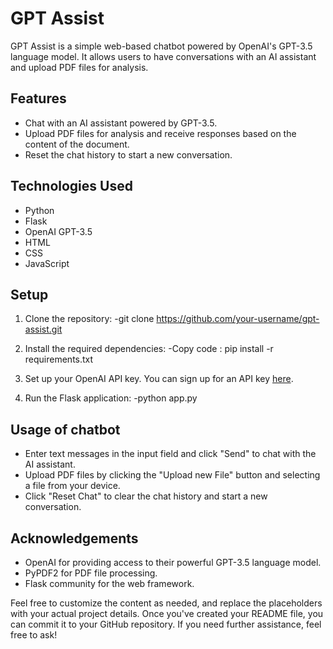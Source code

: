 # GPT Assist

GPT Assist is a simple web-based chatbot powered by OpenAI's GPT-3.5 language model. It allows users to have conversations with an AI assistant and upload PDF files for analysis.

## Features

- Chat with an AI assistant powered by GPT-3.5.
- Upload PDF files for analysis and receive responses based on the content of the document.
- Reset the chat history to start a new conversation.

## Technologies Used

- Python
- Flask
- OpenAI GPT-3.5
- HTML
- CSS
- JavaScript

## Setup

1. Clone the repository:
    -git clone https://github.com/your-username/gpt-assist.git


2. Install the required dependencies:
    -Copy code : pip install -r requirements.txt

3. Set up your OpenAI API key. You can sign up for an API key [here](https://openai.com/product).

4. Run the Flask application:
    -python app.py


## Usage of chatbot

 - Enter text messages in the input field and click "Send" to chat with the AI assistant.
 - Upload PDF files by clicking the "Upload new File" button and selecting a file from your device.
 - Click "Reset Chat" to clear the chat history and start a new conversation.


## Acknowledgements

- OpenAI for providing access to their powerful GPT-3.5 language model.
- PyPDF2 for PDF file processing.
- Flask community for the web framework.


Feel free to customize the content as needed, and replace the placeholders with your actual project details. Once you've created your README file, you can commit it to your GitHub repository. If you need further assistance, feel free to ask!





